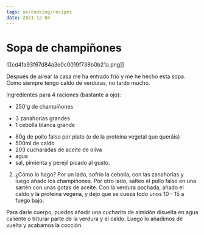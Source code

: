 ```yaml
---
tags: on/cooking/recipes
date: 2021-12-04
---
```

# Sopa de champiñones
![[cd4fa93f67d84a3e0c0019f738b0b21a.png]]

Después de airear la casa me ha entrado frío y me he hecho esta sopa. Como siempre tengo caldo de verduras, no tardo mucho.

Ingredientes para 4 raciones (bastante a ojo):

- 250'g de champiñones
* 3 zanahorias grandes
* 1 cebolla blanca grande
- 80g de pollo falso por plato (o de la proteína
vegetal que queráis)
- 500ml de caldo
- 203 cucharadas de aceite de oliva
- agua
- sal, pimienta y perejil picado al gusto.

2. ¿Cómo lo hago?
Por un lado, sofrío la cebolla, con las zanahorias y
luego añado los champiñones.
Por otro lado, salteo el pollo falso en una sartén con
unas gotas de aceite.
Con la verdura pochada, añado el caldo y la proteína
vegena, y dejo que se cueza todo unos 10 - 15 a
fuego bajo.


Para darle cuerpo, puedes añadir una cucharita de almidón disuelta en agua caliente o triturar parte de la verdura y el caldo. Luego lo añadimos de vuelta y
acabamos la cocción.